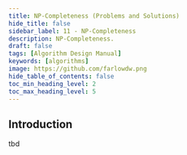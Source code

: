 ```yaml
---
title: NP-Completeness (Problems and Solutions)
hide_title: false
sidebar_label: 11 - NP-Completeness
description: NP-Completeness.
draft: false
tags: [Algorithm Design Manual]
keywords: [algorithms]
image: https://github.com/farlowdw.png
hide_table_of_contents: false
toc_min_heading_level: 2
toc_max_heading_level: 5
---
```


## Introduction

tbd

